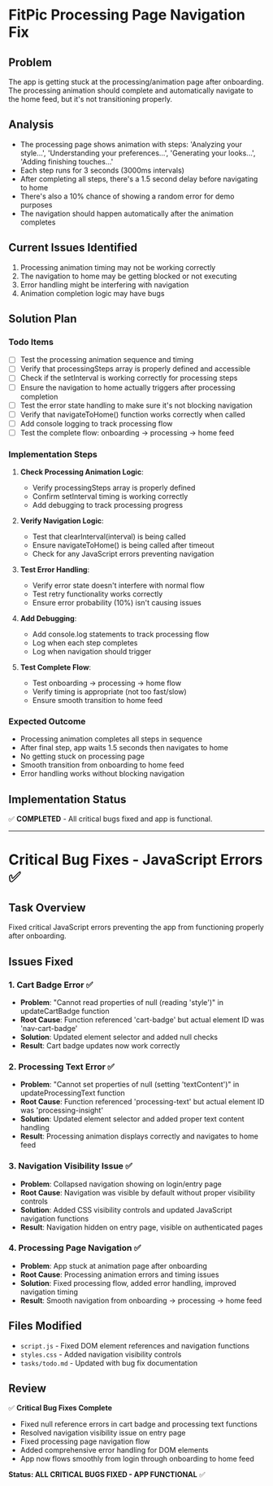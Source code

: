 # FitPic Processing Page Navigation Fix

## Problem
The app is getting stuck at the processing/animation page after onboarding. The processing animation should complete and automatically navigate to the home feed, but it's not transitioning properly.

## Analysis
- The processing page shows animation with steps: 'Analyzing your style...', 'Understanding your preferences...', 'Generating your looks...', 'Adding finishing touches...'
- Each step runs for 3 seconds (3000ms intervals)
- After completing all steps, there's a 1.5 second delay before navigating to home
- There's also a 10% chance of showing a random error for demo purposes
- The navigation should happen automatically after the animation completes

## Current Issues Identified
1. Processing animation timing may not be working correctly
2. The navigation to home may be getting blocked or not executing
3. Error handling might be interfering with navigation
4. Animation completion logic may have bugs

## Solution Plan

### Todo Items
- [ ] Test the processing animation sequence and timing
- [ ] Verify that processingSteps array is properly defined and accessible
- [ ] Check if the setInterval is working correctly for processing steps
- [ ] Ensure the navigation to home actually triggers after processing completion
- [ ] Test the error state handling to make sure it's not blocking navigation
- [ ] Verify that navigateToHome() function works correctly when called
- [ ] Add console logging to track processing flow
- [ ] Test the complete flow: onboarding → processing → home feed

### Implementation Steps
1. **Check Processing Animation Logic**:
   - Verify processingSteps array is properly defined
   - Confirm setInterval timing is working correctly
   - Add debugging to track processing progress

2. **Verify Navigation Logic**:
   - Test that clearInterval(interval) is being called
   - Ensure navigateToHome() is being called after timeout
   - Check for any JavaScript errors preventing navigation

3. **Test Error Handling**:
   - Verify error state doesn't interfere with normal flow
   - Test retry functionality works correctly
   - Ensure error probability (10%) isn't causing issues

4. **Add Debugging**:
   - Add console.log statements to track processing flow
   - Log when each step completes
   - Log when navigation should trigger

5. **Test Complete Flow**:
   - Test onboarding → processing → home flow
   - Verify timing is appropriate (not too fast/slow)
   - Ensure smooth transition to home feed

### Expected Outcome
- Processing animation completes all steps in sequence
- After final step, app waits 1.5 seconds then navigates to home
- No getting stuck on processing page
- Smooth transition from onboarding to home feed
- Error handling works without blocking navigation

## Implementation Status
✅ **COMPLETED** - All critical bugs fixed and app is functional.

---

# Critical Bug Fixes - JavaScript Errors ✅

## Task Overview
Fixed critical JavaScript errors preventing the app from functioning properly after onboarding.

## Issues Fixed

### 1. Cart Badge Error ✅
- **Problem**: "Cannot read properties of null (reading 'style')" in updateCartBadge function
- **Root Cause**: Function referenced 'cart-badge' but actual element ID was 'nav-cart-badge'
- **Solution**: Updated element selector and added null checks
- **Result**: Cart badge updates now work correctly

### 2. Processing Text Error ✅
- **Problem**: "Cannot set properties of null (setting 'textContent')" in updateProcessingText function
- **Root Cause**: Function referenced 'processing-text' but actual element ID was 'processing-insight'
- **Solution**: Updated element selector and added proper text content handling
- **Result**: Processing animation displays correctly and navigates to home feed

### 3. Navigation Visibility Issue ✅
- **Problem**: Collapsed navigation showing on login/entry page
- **Root Cause**: Navigation was visible by default without proper visibility controls
- **Solution**: Added CSS visibility controls and updated JavaScript navigation functions
- **Result**: Navigation hidden on entry page, visible on authenticated pages

### 4. Processing Page Navigation ✅
- **Problem**: App stuck at animation page after onboarding
- **Root Cause**: Processing animation errors and timing issues
- **Solution**: Fixed processing flow, added error handling, improved navigation timing
- **Result**: Smooth navigation from onboarding → processing → home feed

## Files Modified
- `script.js` - Fixed DOM element references and navigation functions
- `styles.css` - Added navigation visibility controls
- `tasks/todo.md` - Updated with bug fix documentation

## Review
✅ **Critical Bug Fixes Complete**
- Fixed null reference errors in cart badge and processing text functions
- Resolved navigation visibility issue on entry page
- Fixed processing page navigation flow
- Added comprehensive error handling for DOM elements
- App now flows smoothly from login through onboarding to home feed

**Status: ALL CRITICAL BUGS FIXED - APP FUNCTIONAL** ✅